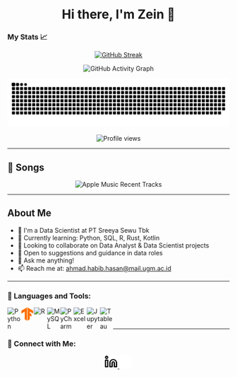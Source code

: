 <h1 align="center"> Hi there, I'm Zein 👋 </h1>

### My Stats 📈
<p align="center"> 
  <a href="https://git.io/streak-stats">
    <img src="https://streak-stats.demolab.com?user=zeinhasan&theme=microsoft-dark" alt="GitHub Streak"/>
  </a>
</p>

<p align="center"> 
  <img src="https://github-readme-activity-graph.vercel.app/graph?username=zeinhasan&radius=16&theme=react&area=true&order=5" alt="GitHub Activity Graph"/>
</p>

<p align="center">
  <img src="https://raw.githubusercontent.com/zeinhasan/zeinhasan/output/github-contribution-grid-snake-dark.svg" alt="Snake animation"/>
</p>

<p align="center">
  <img src="https://komarev.com/ghpvc/?username=zeinhasan&color=green" alt="Profile views"/>
</p>

---

## 🎵 Songs
<p align="center">
  <img src="https://github-profile-apple-music.web.app/api/v1/users/w0qGmBrJuzegM7UHSo8l/recent/played/tracks?template=template_1_1" alt="Apple Music Recent Tracks"/>
</p>

---

## About Me
- 🔭 I'm a Data Scientist at PT Sreeya Sewu Tbk  
- 🌱 Currently learning: Python, SQL, R, Rust, Kotlin  
- 👯 Looking to collaborate on Data Analyst & Data Scientist projects  
- 🤔 Open to suggestions and guidance in data roles  
- 💬 Ask me anything!  
- 📫 Reach me at: ahmad.habib.hasan@mail.ugm.ac.id  

---

### 🧰 Languages and Tools:
<p>
  <img align="left" alt="Python" width="30px" src="https://upload.wikimedia.org/wikipedia/commons/c/c3/Python-logo-notext.svg" />
  <img align="left" alt="TensorFlow" width="30px" src="https://github.com/devicons/devicon/blob/master/icons/tensorflow/tensorflow-original.svg" />
  <img align="left" alt="R" width="30px" src="https://www.r-project.org/Rlogo.png" />
  <img align="left" alt="MySQL" width="30px" src="https://cdn.jsdelivr.net/gh/devicons/devicon/icons/mysql/mysql-original.svg" />
  <img align="left" alt="PyCharm" width="30px" src="https://upload.wikimedia.org/wikipedia/commons/1/1d/PyCharm_Icon.svg" />
  <img align="left" alt="Excel" width="30px" src="https://is2-ssl.mzstatic.com/image/thumb/Purple126/v4/a8/fd/5a/a8fd5a84-c6f1-355f-3b9f-6e86598efaa3/XCEL.png/1200x630bb.png" />
  <img align="left" alt="Jupyter" width="30px" src="https://upload.wikimedia.org/wikipedia/commons/3/38/Jupyter_logo.svg" />
  <img align="left" alt="Tableau" width="30px" src="https://logos-world.net/wp-content/uploads/2021/10/Tableau-Symbol.png" />
</p>

<br><br>

---

### 🤝 Connect with Me:

<p align="center">
  <a href="https://www.linkedin.com/in/ahmad-habib-hasan-zein-88ab57216">
    <img src="https://raw.githubusercontent.com/zeinhasan/zeinhasan/main/img/linkedin-light.svg#gh-light-mode-only" width="30px" />
    <img src="https://raw.githubusercontent.com/zeinhasan/zeinhasan/main/img/linkedin-dark.svg#gh-dark-mode-only" width="30px" />
  </a>
</p>
